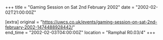 +++
title = "Gaming Session on Sat 2nd February 2002"
date = "2002-02-02T21:00:00Z"

[extra]
original = "https://uwcs.co.uk/events/gaming-session-on-sat-2nd-february-2002-1474488928442/"    
end_time = "2002-02-03T04:00:00Z"
location = "Ramphal R0.03/4"
+++



